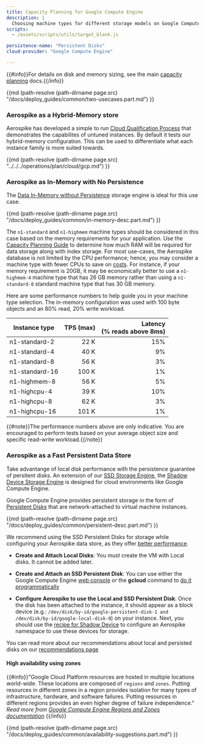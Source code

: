 ```yaml
---
title: Capacity Planning for Google Compute Engine
description: |
  Choosing machine types for different storage models on Google Compute Engine with the Aerospike database
scripts:
  - /assets/scripts/utils/target_blank.js

persistence-name: "Persistent Disks"
cloud-provider: "Google Compute Engine"

---
```


{{#info}}For details on disk and memory sizing, see the main [capacity planning](/docs/operations/plan/capacity) docs.{{/info}}

{{md (path-resolve (path-dirname page.src) "/docs/deploy_guides/common/two-usecases.part.md") }}


### Aerospike as a Hybrid-Memory store

Aerospike has developed a simple to run [Cloud Qualification Process](/docs/operations/plan/cloud) that demonstrates the capabilites of untuned instances. By default it tests our hybrid-memory configuration. This can be used to differentiate what each instance family is more suited towards.

{{md (path-resolve (path-dirname page.src) "../../../operations/plan/cloud/gcp.md") }}


### Aerospike as In-Memory with No Persistence

The [Data In-Memory without Persistence](/docs/operations/configure/namespace/storage/index.html#recipe-for-data-in-memory-without-persistence) storage engine is ideal for this use case.

{{md (path-resolve (path-dirname page.src) "/docs/deploy_guides/common/in-memory-desc.part.md") }}

The `n1-standard` and `n1-highmem` machine types should be considered in this case based on the memory requirements for your application. Use the [Capacity Planning Guide](/docs/operations/plan/capacity) to determine how much RAM will be required for data storage along with index storage. For most use-cases, the Aerospike database is not limited by the CPU performance; hence, you may consider a machine type with fewer CPUs to save on [costs](https://cloud.google.com/compute/pricing#machinetypes). For instance, if your memory requirement is 20GB, it may be economically better to use a `n1-highmem-4` machine type that has 26 GB memory rather than using a `n1-standard-8` standard machine type that has 30 GB memory.

Here are some performance numbers to help guide you in your machine type selection. The in-memory configuration was used with 100 byte objects and an 80% read, 20% write workload.

| Instance type  | TPS (max) | Latency<br/>(% reads above 8ms) |
| --             | --:       | --:                           |
| n1-standard-2  | 22 K      |                           15% |
| n1-standard-4  | 40 K      |                            9% |
| n1-standard-8  | 56 K      |                            3% |
| n1-standard-16 | 100 K     |                            1% |
| n1-highmem-8   | 56 K      |                            5% |
| n1-highcpu-4   | 39 K      |                           10% |
| n1-highcpu-8   | 62 K      |                            3% |
| n1-highcpu-16  | 101 K     |                            1% |

{{#note}}The performance numbers above are only indicative. You are encouraged to perform tests based on your average object size and specific read-write workload.{{/note}}

### Aerospike as a Fast Persistent Data Store

Take advantange of local disk performance with the persistence guarantee of persitent disks. An extension of our [SSD Storage Engine](/docs/operations/configure/namespace/storage/index.html#recipe-for-an-ssd-storage-engine), the [Shadow Device Storage Engine](/docs/operations/configure/namespace/storage/index.html#recipe-for-shadow-device) is designed for cloud environments like Google Compute Engine.

Google Compute Engine provides persistent storage in the form of [Persistent Disks](https://cloud.google.com/compute/docs/disks) that are network-attached to virtual machine instances.

{{md (path-resolve (path-dirname page.src) "/docs/deploy_guides/common/persistent-desc.part.md") }}

We recommend using the SSD Persistent Disks for storage while configuring your Aerospike data store, as they offer [better performance](https://cloud.google.com/compute/docs/disks#pdperformance).
  - **Create and Attach Local Disks**: You must create the VM with Local disks. It cannot be added later.

  - **Create and Attach an SSD Persistent Disk**: You can use either the Google Compute Engine [web console](https://console.developers.google.com/project)  or the **gcloud** command to [do it programmatically](https://cloud.google.com/compute/docs/disks#create_disk)

  - **Configure Aerospike to use the Local and SSD Persistent Disk**: Once the disk has been attached to the instance, it should appear as a block device (e.g.: `/dev/disk/by-id/google-persistent-disk-1 and /dev/disk/by-id/google-local-disk-0`) on your instance. Next, you should use the [recipe for Shadow Device](/docs/operations/configure/namespace/storage/index.html#recipe-for-shadow-device) to configure an Aerospike namespace to use these devices for storage.

You can read more about our recommendations about local and persisted disks on our [recommendations page](/docs/deploy_guides/gce/recommendations/index.html#persistence)

#### High availability using zones

{{#info}}"Google Cloud Platform resources are hosted in multiple locations world-wide. These locations are composed of `regions` and `zones`. Putting resources in different zones in a region provides isolation for many types of infrastructure, hardware, and software failures. Putting resources in different regions provides an even higher degree of failure independence." *Read more from [Google Compute Engine Regions and Zones documentation](https://cloud.google.com/compute/docs/zones)*
{{/info}}

{{md (path-resolve (path-dirname page.src) "/docs/deploy_guides/common/availability-suggestions.part.md") }}
